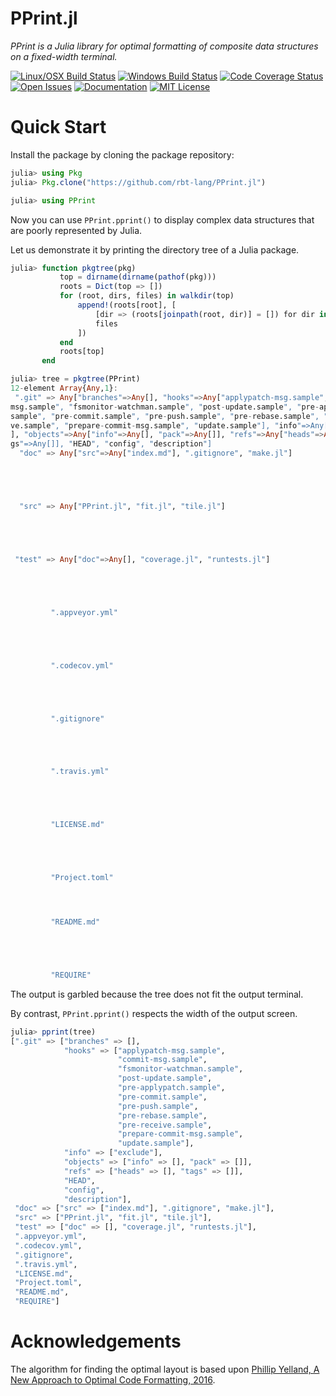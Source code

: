 # PPrint.jl

*PPrint is a Julia library for optimal formatting of composite data structures
on a fixed-width terminal.*

[![Linux/OSX Build Status][travis-img]][travis-url]
[![Windows Build Status][appveyor-img]][appveyor-url]
[![Code Coverage Status][codecov-img]][codecov-url]
[![Open Issues][issues-img]][issues-url]
[![Documentation][doc-dev-img]][doc-dev-url]
[![MIT License][license-img]][license-url]


# Quick Start

Install the package by cloning the package repository:

```julia
julia> using Pkg
julia> Pkg.clone("https://github.com/rbt-lang/PPrint.jl")

julia> using PPrint
```

Now you can use `PPrint.pprint()` to display complex data structures that are
poorly represented by Julia.

Let us demonstrate it by printing the directory tree of a Julia package.

```julia
julia> function pkgtree(pkg)
           top = dirname(dirname(pathof(pkg)))
           roots = Dict(top => [])
           for (root, dirs, files) in walkdir(top)
               append!(roots[root], [
                   [dir => (roots[joinpath(root, dir)] = []) for dir in dirs];
                   files
               ])
           end
           roots[top]
       end

julia> tree = pkgtree(PPrint)
12-element Array{Any,1}:
 ".git" => Any["branches"=>Any[], "hooks"=>Any["applypatch-msg.sample", "commit-
msg.sample", "fsmonitor-watchman.sample", "post-update.sample", "pre-applypatch.
sample", "pre-commit.sample", "pre-push.sample", "pre-rebase.sample", "pre-recei
ve.sample", "prepare-commit-msg.sample", "update.sample"], "info"=>Any["exclude"
], "objects"=>Any["info"=>Any[], "pack"=>Any[]], "refs"=>Any["heads"=>Any[], "ta
gs"=>Any[]], "HEAD", "config", "description"]
  "doc" => Any["src"=>Any["index.md"], ".gitignore", "make.jl"]





  "src" => Any["PPrint.jl", "fit.jl", "tile.jl"]





 "test" => Any["doc"=>Any[], "coverage.jl", "runtests.jl"]





         ".appveyor.yml"





         ".codecov.yml"





         ".gitignore"





         ".travis.yml"





         "LICENSE.md"





         "Project.toml"




         "README.md"





         "REQUIRE"
```

The output is garbled because the tree does not fit the output terminal.

By contrast, `PPrint.pprint()` respects the width of the output screen.

```julia
julia> pprint(tree)
[".git" => ["branches" => [],
            "hooks" => ["applypatch-msg.sample",
                        "commit-msg.sample",
                        "fsmonitor-watchman.sample",
                        "post-update.sample",
                        "pre-applypatch.sample",
                        "pre-commit.sample",
                        "pre-push.sample",
                        "pre-rebase.sample",
                        "pre-receive.sample",
                        "prepare-commit-msg.sample",
                        "update.sample"],
            "info" => ["exclude"],
            "objects" => ["info" => [], "pack" => []],
            "refs" => ["heads" => [], "tags" => []],
            "HEAD",
            "config",
            "description"],
 "doc" => ["src" => ["index.md"], ".gitignore", "make.jl"],
 "src" => ["PPrint.jl", "fit.jl", "tile.jl"],
 "test" => ["doc" => [], "coverage.jl", "runtests.jl"],
 ".appveyor.yml",
 ".codecov.yml",
 ".gitignore",
 ".travis.yml",
 "LICENSE.md",
 "Project.toml",
 "README.md",
 "REQUIRE"]
```


# Acknowledgements

The algorithm for finding the optimal layout is based upon
[Phillip Yelland, A New Approach to Optimal Code Formatting, 2016][rfmt-paper].


[travis-img]: https://travis-ci.org/rbt-lang/PPrint.jl.svg?branch=master
[travis-url]: https://travis-ci.org/rbt-lang/PPrint.jl
[appveyor-img]: https://ci.appveyor.com/api/projects/status/github/rbt-lang/PPrint.jl?branch=master&svg=true
[appveyor-url]: https://ci.appveyor.com/project/rbt-lang/pprint-jl/branch/master
[codecov-img]: https://codecov.io/gh/rbt-lang/PPrint.jl/branch/master/graph/badge.svg
[codecov-url]: https://codecov.io/gh/rbt-lang/PPrint.jl
[issues-img]: https://img.shields.io/github/issues/rbt-lang/PPrint.jl.svg
[issues-url]: https://github.com/rbt-lang/PPrint.jl/issues
[doc-dev-img]: https://img.shields.io/badge/doc-dev-blue.svg
[doc-dev-url]: https://rbt-lang.github.io/PPrint.jl/dev/
[license-img]: https://img.shields.io/badge/license-MIT-blue.svg
[license-url]: https://raw.githubusercontent.com/rbt-lang/PPrint.jl/master/LICENSE.md
[rfmt-paper]: https://ai.google/research/pubs/pub44667
